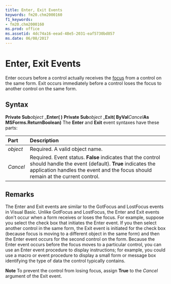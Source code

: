 ```yaml
---
title: Enter, Exit Events
keywords: fm20.chm2000160
f1_keywords:
- fm20.chm2000160
ms.prod: office
ms.assetid: 4dc74a16-eead-48e5-2031-eaf5730bd857
ms.date: 06/08/2017
---
```



# Enter, Exit Events



Enter occurs before a control actually receives the [focus](../../Glossary/vbe-glossary.md) from a control on the same form. Exit occurs immediately before a control loses the focus to another control on the same form.

## Syntax

**Private Sub**_object_ _**Enter( )**
 **Private Sub**_object_ _**Exit( ByVal**_Cancel_**As MSForms.ReturnBoolean)**
The  **Enter** and **Exit** event syntaxes have these parts:


|**Part**|**Description**|
|:-----|:-----|
| _object_|Required. A valid object name.|
| _Cancel_|Required. Event status.  **False** indicates that the control should handle the event (default). **True** indicates the application handles the event and the focus should remain at the current control.|

## Remarks

The Enter and Exit events are similar to the GotFocus and LostFocus events in Visual Basic. Unlike GotFocus and LostFocus, the Enter and Exit events don't occur when a form receives or loses the focus.
For example, suppose you select the check box that initiates the Enter event. If you then select another control in the same form, the Exit event is initiated for the check box (because focus is moving to a different object in the same form) and then the Enter event occurs for the second control on the form.
Because the Enter event occurs before the focus moves to a particular control, you can use an Enter event procedure to display instructions; for example, you could use a macro or event procedure to display a small form or message box identifying the type of data the control typically contains.

 **Note**  To prevent the control from losing focus, assign  **True** to the _Cancel_ argument of the Exit event.


